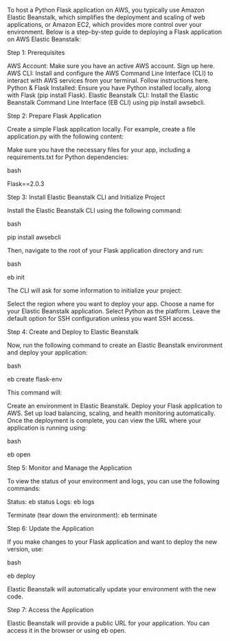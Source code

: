 To host a Python Flask application on AWS, you typically use Amazon Elastic Beanstalk, which simplifies the deployment and scaling of web applications, or Amazon EC2, which provides more control over your environment. Below is a step-by-step guide to deploying a Flask application on AWS Elastic Beanstalk:

Step 1: Prerequisites

AWS Account: Make sure you have an active AWS account. Sign up here.
AWS CLI: Install and configure the AWS Command Line Interface (CLI) to interact with AWS services from your terminal. Follow instructions here.
Python & Flask Installed: Ensure you have Python installed locally, along with Flask (pip install Flask).
Elastic Beanstalk CLI: Install the Elastic Beanstalk Command Line Interface (EB CLI) using pip install awsebcli.

Step 2: Prepare Flask Application

Create a simple Flask application locally. For example, create a file application.py with the following content:

Make sure you have the necessary files for your app, including a requirements.txt for Python dependencies:

bash

Flask==2.0.3

Step 3: Install Elastic Beanstalk CLI and Initialize Project

Install the Elastic Beanstalk CLI using the following command:

bash

pip install awsebcli

Then, navigate to the root of your Flask application directory and run:

bash

eb init

The CLI will ask for some information to initialize your project:

Select the region where you want to deploy your app.
Choose a name for your Elastic Beanstalk application.
Select Python as the platform.
Leave the default option for SSH configuration unless you want SSH access.

Step 4: Create and Deploy to Elastic Beanstalk

Now, run the following command to create an Elastic Beanstalk environment and deploy your application:

bash

eb create flask-env

This command will:

Create an environment in Elastic Beanstalk.
Deploy your Flask application to AWS.
Set up load balancing, scaling, and health monitoring automatically.
Once the deployment is complete, you can view the URL where your application is running using:

bash

eb open

Step 5: Monitor and Manage the Application

To view the status of your environment and logs, you can use the following commands:

Status: eb status
Logs: eb logs

Terminate (tear down the environment): eb terminate

Step 6: Update the Application

If you make changes to your Flask application and want to deploy the new version, use:

bash

eb deploy

Elastic Beanstalk will automatically update your environment with the new code.

Step 7: Access the Application

Elastic Beanstalk will provide a public URL for your application. You can access it in the browser or using eb open.
